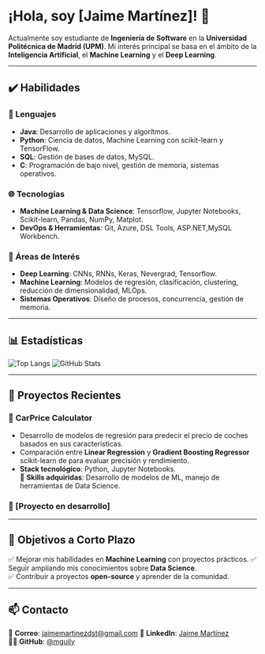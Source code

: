 # ¡Hola, soy [Jaime Martínez]! 👋  
Actualmente soy estudiante de **Ingeniería de Software** en la **Universidad Politécnica de Madrid (UPM)**. Mi interés principal se basa en el ámbito de la **Inteligencia Artificial**, el **Machine Learning** y el **Deep Learning**.  

---

## ✔️ Habilidades  

### 📝 Lenguajes  
- **Java**: Desarrollo de aplicaciones y algorítmos.
- **Python**: Ciencia de datos, Machine Learning con scikit-learn y TensorFlow.  
- **SQL**: Gestión de bases de datos, MySQL.  
- **C**: Programación de bajo nivel, gestión de memoria, sistemas operativos.  

### 🌐 Tecnologías  
- **Machine Learning & Data Science**: Tensorflow, Jupyter Notebooks, Scikit-learn, Pandas, NumPy, Matplot.
- **DevOps & Herramientas**: Git, Azure, DSL Tools, ASP.NET,MySQL Workbench.  

### 💭 Áreas de Interés  
- **Deep Learning**: CNNs, RNNs, Keras, Nevergrad, Tensorflow.
- **Machine Learning**: Modelos de regresión, clasificación, clustering, reducción de dimensionalidad, MLOps. 
- **Sistemas Operativos**: Diseño de procesos, concurrencia, gestión de memoria.  

---

## 📊 Estadísticas

![Top Langs](https://github-readme-stats.vercel.app/api/top-langs/?username=mguily&layout=compact&langs_count=6&theme=dark) ![GitHub Stats](https://github-readme-stats.vercel.app/api?username=mguily&show_icons=true&theme=dark)

---

## 🚀 Proyectos Recientes  

### 🔹 **CarPrice Calculator**  
- Desarrollo de modelos de regresión para predecir el precio de coches basados en sus características.  
- Comparación entre **Linear Regression** y **Gradient Boosting Regressor** scikit-learn de  para evaluar precisión y rendimiento.  
- **Stack tecnológico**: Python, Jupyter Notebooks.  
📌 **Skills adquiridas**: Desarrollo de modelos de ML, manejo de herramientas de Data Science.  

### 🔹 [Proyecto en desarrollo]

---

## 🎯 Objetivos a Corto Plazo  
✅ Mejorar mis habilidades en **Machine Learning** con proyectos prácticos.
✅ Seguir ampliando mis conocimientos sobre **Data Science**.  
✅ Contribuir a proyectos **open-source** y aprender de la comunidad.  

---

## 📫 Contacto 
📧 **Correo**: [jaimemartinezdst@gmail.com](jaimemartinezdst@gmail.com) 
💼 **LinkedIn**: [Jaime Martínez](https://www.linkedin.com/in/jaime-martinez-dominguez-5745b4302/)  
🧑‍💻 **GitHub**: [@mguily](https://github.com/mguily)  
